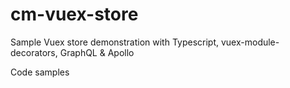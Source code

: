 # cm-vuex-store
Sample Vuex store demonstration with Typescript, vuex-module-decorators, GraphQL &amp; Apollo

Code samples
